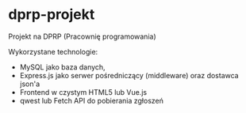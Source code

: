 dprp-projekt
===============

Projekt na DPRP (Pracownię programowania)

Wykorzystane technologie:
- MySQL jako baza danych,
- Express.js jako serwer pośredniczący (middleware) oraz dostawca json'a
- Frontend w czystym HTML5 lub Vue.js
- qwest lub Fetch API do pobierania zgłoszeń
